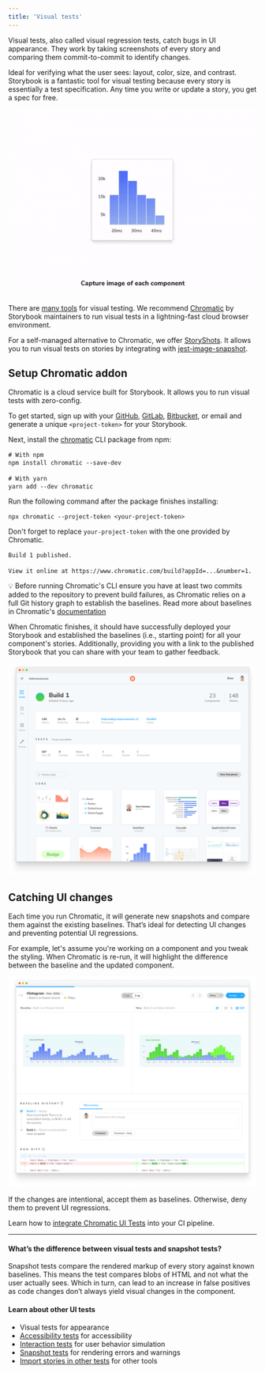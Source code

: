 ```yaml
---
title: 'Visual tests'
---
```


Visual tests, also called visual regression tests, catch bugs in UI appearance. They work by taking screenshots of every story and comparing them commit-to-commit to identify changes.

Ideal for verifying what the user sees: layout, color, size, and contrast. Storybook is a fantastic tool for visual testing because every story is essentially a test specification. Any time you write or update a story, you get a spec for free.

![Visually testing a component in Storybook](./component-visual-testing.gif)

There are [many tools](https://github.com/mojoaxel/awesome-regression-testing) for visual testing. We recommend [Chromatic](https://www.chromatic.com) by Storybook maintainers to run visual tests in a lightning-fast cloud browser environment.

For a self-managed alternative to Chromatic, we offer [StoryShots](https://github.com/storybookjs/storybook/tree/master/addons/storyshots). It allows you to run visual tests on stories by integrating with [jest-image-snapshot](https://github.com/storybookjs/storybook/tree/master/addons/storyshots#configure-storyshots-for-image-snapshots).

## Setup Chromatic addon

Chromatic is a cloud service built for Storybook. It allows you to run visual tests with zero-config.

To get started, sign up with your [GitHub](https://github.com/), [GitLab](https://about.gitlab.com/), [Bitbucket](https://bitbucket.org/), or email and generate a unique `<project-token>` for your Storybook.

Next, install the [chromatic](https://www.npmjs.com/package/chromatic) CLI package from npm:

```shell
# With npm
npm install chromatic --save-dev

# With yarn
yarn add --dev chromatic
```

Run the following command after the package finishes installing:

```shell
npx chromatic --project-token <your-project-token>
```

<div class="aside">
 
 Don't forget to replace `your-project-token` with the one provided by Chromatic.
 
</div>

```shell
Build 1 published.

View it online at https://www.chromatic.com/build?appId=...&number=1.
```

<div class="aside">
💡 Before running Chromatic's CLI ensure you have at least two commits added to the repository to prevent build failures, as Chromatic relies on a full Git history graph to establish the baselines. Read more about baselines in Chromatic's <a href="https://www.chromatic.com/docs/branching-and-baselines"> documentation</a>
</div>

When Chromatic finishes, it should have successfully deployed your Storybook and established the baselines (i.e., starting point) for all your component's stories. Additionally, providing you with a link to the published Storybook that you can share with your team to gather feedback.

![Chromatic project first build](./chromatic-first-build-optimized.png)

## Catching UI changes

Each time you run Chromatic, it will generate new snapshots and compare them against the existing baselines. That’s ideal for detecting UI changes and preventing potential UI regressions.

For example, let's assume you're working on a component and you tweak the styling. When Chromatic is re-run, it will highlight the difference between the baseline and the updated component.

![Chromatic project second build](./chromatic-second-build-optimized.png)

If the changes are intentional, accept them as baselines. Otherwise, deny them to prevent UI regressions.

Learn how to [integrate Chromatic UI Tests](https://www.chromatic.com/docs/) into your CI pipeline.

---

#### What’s the difference between visual tests and snapshot tests?

Snapshot tests compare the rendered markup of every story against known baselines. This means the test compares blobs of HTML and not what the user actually sees. Which in turn, can lead to an increase in false positives as code changes don’t always yield visual changes in the component.

#### Learn about other UI tests

- Visual tests for appearance
- [Accessibility tests](./accessibility-testing.md) for accessibility
- [Interaction tests](./interaction-testing.md) for user behavior simulation
- [Snapshot tests](./snapshot-testing.md) for rendering errors and warnings
- [Import stories in other tests](./importing-stories-in-tests.md) for other tools
